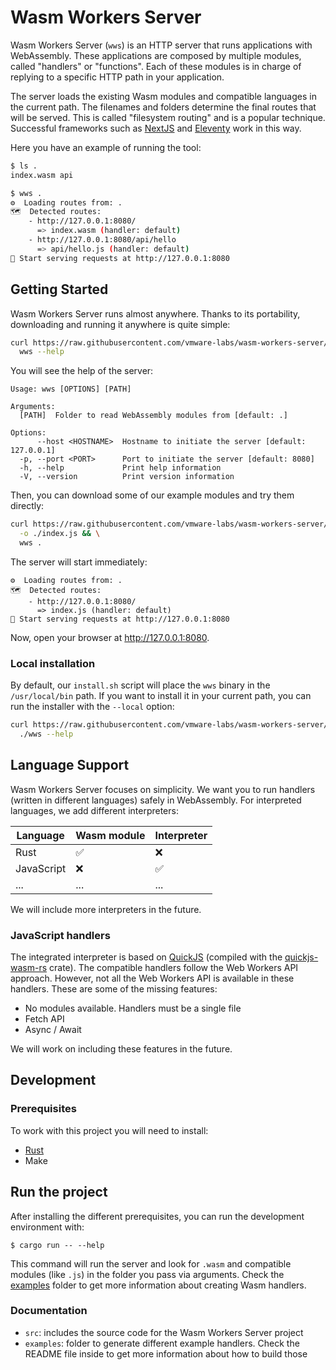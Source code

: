 # Wasm Workers Server

Wasm Workers Server (`wws`) is an HTTP server that runs applications with WebAssembly. These applications are composed by multiple modules, called "handlers" or "functions". Each of these modules is in charge of replying to a specific HTTP path in your application.

The server loads the existing Wasm modules and compatible languages in the current path. The filenames and folders determine the final routes that will be served. This is called "filesystem routing" and is a popular technique. Successful frameworks such as [NextJS](https://nextjs.org/) and [Eleventy](https://www.11ty.dev/) work in this way.

Here you have an example of running the tool:

```bash
$ ls .
index.wasm api

$ wws .
⚙️  Loading routes from: .
🗺  Detected routes:
    - http://127.0.0.1:8080/
      => index.wasm (handler: default)
    - http://127.0.0.1:8080/api/hello
      => api/hello.js (handler: default)
🚀 Start serving requests at http://127.0.0.1:8080
```

## Getting Started

Wasm Workers Server runs almost anywhere. Thanks to its portability, downloading and running it anywhere is quite simple:

```bash
curl https://raw.githubusercontent.com/vmware-labs/wasm-workers-server/main/install.sh | bash && \
  wws --help
```

You will see the help of the server:

```
Usage: wws [OPTIONS] [PATH]

Arguments:
  [PATH]  Folder to read WebAssembly modules from [default: .]

Options:
      --host <HOSTNAME>  Hostname to initiate the server [default: 127.0.0.1]
  -p, --port <PORT>      Port to initiate the server [default: 8080]
  -h, --help             Print help information
  -V, --version          Print version information
```

Then, you can download some of our example modules and try them directly:

```bash
curl https://raw.githubusercontent.com/vmware-labs/wasm-workers-server/main/examples/js-basic/handler.js \
  -o ./index.js && \
  wws .
```

The server will start immediately:

```
⚙️  Loading routes from: .
🗺  Detected routes:
    - http://127.0.0.1:8080/
      => index.js (handler: default)
🚀 Start serving requests at http://127.0.0.1:8080
```

Now, open your browser at <http://127.0.0.1:8080>.

### Local installation

By default, our `install.sh` script will place the `wws` binary in the `/usr/local/bin` path. If you want to install it in your current path, you can run the installer with the `--local` option:

```bash
curl https://raw.githubusercontent.com/vmware-labs/wasm-workers-server/main/install.sh | bash -s -- --local && \
  ./wws --help
```

## Language Support

Wasm Workers Server focuses on simplicity. We want you to run handlers (written in different languages) safely in WebAssembly. For interpreted languages, we add different interpreters:

| Language | Wasm module | Interpreter |
| --- | --- | --- |
| Rust | ✅ | ❌ |
| JavaScript | ❌ | ✅ |
| ... | ... | ... |

We will include more interpreters in the future.

### JavaScript handlers

The integrated interpreter is based on [QuickJS](https://bellard.org/quickjs/) (compiled with the [quickjs-wasm-rs](https://crates.io/crates/quickjs-wasm-rs) crate). The compatible handlers follow the Web Workers API approach. However, not all the Web Workers API is available in these handlers. These are some of the missing features:

- No modules available. Handlers must be a single file
- Fetch API
- Async / Await

We will work on including these features in the future.

## Development

### Prerequisites

To work with this project you will need to install:

* [Rust](https://www.rust-lang.org/tools/install)
* Make

## Run the project

After installing the different prerequisites, you can run the development environment with:

```
$ cargo run -- --help
```

This command will run the server and look for `.wasm` and compatible modules (like `.js`) in the folder you pass via arguments. Check the [examples](./examples/) folder to get more information about creating Wasm handlers.

### Documentation

* `src`: includes the source code for the Wasm Workers Server project
* `examples`: folder to generate different example handlers. Check the README file inside to get more information about how to build those
